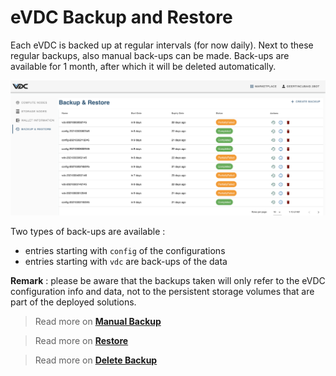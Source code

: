 # eVDC Backup and Restore

Each eVDC is backed up at regular intervals (for now daily). Next to these regular backups, also manual back-ups can be made. 
Back-ups are available for 1 month, after which it will be deleted automatically. 

![](img/evdc_backup_restore.png)

Two types of back-ups are available : 
- entries starting with `config` of the configurations
- entries starting with `vdc` are back-ups of the data

**Remark** : please be aware that the backups taken will only refer to the eVDC configuration info and data, not to the persistent storage volumes that are part of the deployed solutions. 

> Read more on [__Manual Backup__](evdc_manual_backup)

> Read more on [__Restore__](evdc_restore)

> Read more on [__Delete Backup__](evdc_delete)